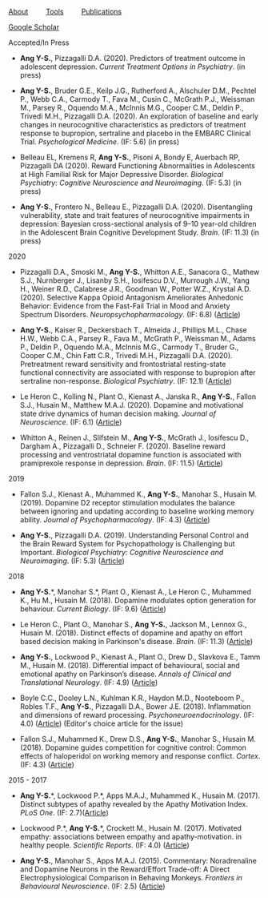 [About](/index.md) &nbsp;&nbsp;&nbsp;&nbsp;&nbsp;&nbsp;&nbsp; [Tools](/tools.md) &nbsp;&nbsp;&nbsp;&nbsp;&nbsp;&nbsp;&nbsp; [Publications](/publications.md)

[Google Scholar](https://scholar.google.co.uk/citations?user=jP_vtYMAAAAJ&hl=en)

Accepted/In Press
* <b>Ang Y-S.</b>, Pizzagalli D.A. (2020). Predictors of treatment outcome in adolescent depression. <i>Current Treatment Options in Psychiatry</i>. (in press)

* <b>Ang Y-S.</b>, Bruder G.E., Keilp J.G., Rutherford A., Alschuler D.M., Pechtel P., Webb C.A., Carmody T., Fava M.,  Cusin C., McGrath P.J.,  Weissman M.,  Parsey R., Oquendo M.A., McInnis M.G., Cooper C.M., Deldin P., Trivedi M.H., Pizzagalli D.A. (2020). An exploration of baseline and early changes in neurocognitive characteristics as predictors of treatment response to bupropion, sertraline and placebo in the EMBARC Clinical Trial. <i>Psychological Medicine</i>. (IF: 5.6) (in press)

* Belleau EL, Kremens R, <b>Ang Y-S.</b>, Pisoni A, Bondy E, Auerbach RP, Pizzagalli DA (2020). Reward Functioning Abnormalities in Adolescents at High Familial Risk for Major Depressive Disorder. <i>Biological Psychiatry: Cognitive Neuroscience and Neuroimaging</i>. (IF: 5.3) (in press)

* <b>Ang Y-S.</b>, Frontero N., Belleau E., Pizzagalli D.A. (2020). Disentangling vulnerability, state and trait features of neurocognitive impairments in depression: Bayesian cross-sectional analysis of 9–10 year-old children in the Adolescent Brain Cognitive Development Study. <i>Brain</i>. (IF: 11.3) (in press)

2020
* Pizzagalli D.A., Smoski M., <b>Ang Y-S.</b>, Whitton A.E., Sanacora G., Mathew S.J., Nurnberger J., Lisanby S.H., Iosifescu D.V., Murrough J.W., Yang H., Weiner R.D., Calabrese J.R., Goodman W., Potter W.Z., Krystal A.D. (2020). Selective Kappa Opioid Antagonism Ameliorates Anhedonic Behavior: Evidence from the Fast-Fail Trial in Mood and Anxiety Spectrum Disorders. <i>Neuropsychopharmacology</i>. (IF: 6.8) ([Article](https://www.nature.com/articles/s41386-020-0738-4)) 

* <b>Ang Y-S.</b>, Kaiser R., Deckersbach T., Almeida J., Phillips M.L., Chase H.W., Webb C.A., Parsey R., Fava M., McGrath P., Weissman M., Adams P., Deldin P., Oquendo M.A., McInnis M.G., Carmody T., Bruder G., Cooper C.M., Chin Fatt C.R., Trivedi M.H., Pizzagalli D.A. (2020). Pretreatment reward sensitivity and frontostriatal resting-state functional connectivity are associated with response to bupropion after sertraline non-response. <i>Biological Psychiatry</i>. (IF: 12.1) ([Article](https://www.sciencedirect.com/science/article/abs/pii/S000632232031516X)) 

* Le Heron C., Kolling N., Plant O., Kienast A., Janska R., <b>Ang Y-S.</b>, Fallon S.J., Husain M., Matthew M.A.J. (2020). Dopamine and motivational state drive dynamics of human decision making. <i>Journal of Neuroscience</i>. (IF: 6.1) ([Article](https://www.ncbi.nlm.nih.gov/pmc/articles/PMC7329313/))   
  
* Whitton A., Reinen J., Slifstein M., <b>Ang Y-S.</b>, McGrath J., Iosifescu D., Dargham A., Pizzagalli D., Schneier F. (2020). Baseline reward processing and ventrostriatal dopamine function is associated with pramiprexole response in depression. <i>Brain</i>. (IF: 11.5) ([Article](https://academic.oup.com/brain/article-abstract/143/2/701/5732977?redirectedFrom=fulltext)) 

2019
* Fallon S.J., Kienast A., Muhammed K., <b>Ang Y-S.</b>, Manohar S., Husain M. (2019). Dopamine D2 receptor stimulation modulates the balance between ignoring and updating according to baseline working memory ability. <i>Journal of Psychopharmacology</i>. (IF: 4.3) ([Article](https://journals.sagepub.com/doi/full/10.1177/0269881119872190?url_ver=Z39.88-2003&rfr_id=ori:rid:crossref.org&rfr_dat=cr_pub%3dpubmed))  
  
* <b>Ang Y-S.</b>, Pizzagalli D.A. (2019). Understanding Personal Control and the Brain Reward System for Psychopathology is Challenging but Important. <i>Biological Psychiatry: Cognitive Neuroscience and Neuroimaging</i>. (IF: 5.3) ([Article](https://www.biologicalpsychiatrycnni.org/article/S2451-9022(18)30326-4/fulltext))  

2018
* <b>Ang Y-S.</b>\*, Manohar S.\*, Plant O., Kienast A., Le Heron C., Muhammed K., Hu M., Husain M. (2018). Dopamine modulates option generation for behaviour. <i>Current Biology</i>. (IF: 9.6) ([Article](https://www.cell.com/current-biology/fulltext/S0960-9822(18)30427-5))  
  
* Le Heron C., Plant O., Manohar S., <b>Ang Y-S.</b>, Jackson M., Lennox G., Husain M. (2018). Distinct effects of dopamine and apathy on effort based decision making in Parkinson's disease. <i>Brain</i>. (IF: 11.3) ([Article](https://academic.oup.com/brain/article/141/5/1455/4974326))  
  
* <b>Ang Y-S.</b>, Lockwood P., Kienast A., Plant O., Drew D., Slavkova E., Tamm M., Husain M. (2018). Differential impact of behavioural, social and emotional apathy on Parkinson’s disease. <i>Annals of Clinical and Translational Neurology</i>. (IF: 4.9) ([Article](https://onlinelibrary.wiley.com/doi/epdf/10.1002/acn3.626))  
  
* Boyle C.C., Dooley L.N., Kuhlman K.R., Haydon M.D., Nooteboom P., Robles T.F., <b>Ang Y-S.</b>, Pizzagalli D.A., Bower J.E. (2018). Inflammation and dimensions of reward processing. <i>Psychoneuroendocrinology</i>. (IF: 4.0) ([Article](https://www.sciencedirect.com/science/article/pii/S030645301830492X)) (Editor's choice article for the issue)  
  
* Fallon S.J., Muhammed K., Drew D.S., <b>Ang Y-S.</b>, Manohar S., Husain M. (2018). Dopamine guides competition for cognitive control: Common effects of haloperidol on working memory and response conflict. <i>Cortex</i>. (IF: 4.3) ([Article](https://www.sciencedirect.com/science/article/pii/S0010945218304155))  

2015 - 2017
* <b>Ang Y-S.</b>\*, Lockwood P.\*, Apps M.A.J., Muhammed K., Husain M. (2017). Distinct subtypes of apathy revealed by the Apathy Motivation Index. <i>PLoS One</i>. (IF: 2.7)([Article](https://journals.plos.org/plosone/article?id=10.1371/journal.pone.0169938))  
  
* Lockwood P.\*, <b>Ang Y-S.</b>\*, Crockett M., Husain M. (2017). Motivated empathy: associations between empathy and apathy-motivation. in healthy people. <i>Scientific Reports</i>. (IF: 4.0) ([Article](https://www.nature.com/articles/s41598-017-17415-w))  
  
* <b>Ang Y-S.</b>, Manohar S., Apps M.A.J. (2015). Commentary: Noradrenaline and Dopamine Neurons in the Reward/Effort Trade-off: A Direct Electrophysiological Comparison in Behaving Monkeys. <i>Frontiers in Behavioural Neuroscience</i>. (IF: 2.5) ([Article](https://www.frontiersin.org/articles/10.3389/fnbeh.2015.00310/full))
